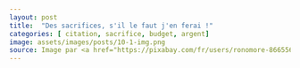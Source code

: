 ```yaml
---
layout: post
title:  "Des sacrifices, s'il le faut j'en ferai !"
categories: [ citation, sacrifice, budget, argent]
image: assets/images/posts/10-1-img.png
source: Image par <a href="https://pixabay.com/fr/users/ronomore-866556/?utm_source=link-attribution&amp;utm_medium=referral&amp;utm_campaign=image&amp;utm_content=953118">Ron Rev Fenomeno</a> de <a href="https://pixabay.com/fr/?utm_source=link-attribution&amp;utm_medium=referral&amp;utm_campaign=image&amp;utm_content=953118">Pixabay</a>
---
```

